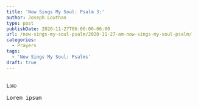 ```yaml
---
title: 'Now Sings My Soul: Psalm 3:'
author: Joseph Louthan
type: post
publishDate: 2020-11-27T06:00:00-06:00
url: /now-sings-my-soul-psalm/2020-11-27-am-now-sings-my-soul-psalm/
categories:
  - Prayers
tags:
  - 'Now Sings My Soul: Psalms'
draft: true
---
```


<pre>
<div style="font-variant: small-caps;">
Lord
</div>
Lorem ipsum
</pre>
